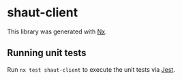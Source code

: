 # shaut-client

This library was generated with [Nx](https://nx.dev).

## Running unit tests

Run `nx test shaut-client` to execute the unit tests via [Jest](https://jestjs.io).
